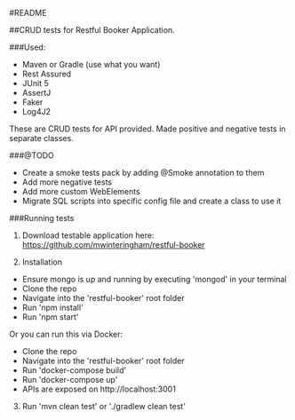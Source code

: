 #README

##CRUD tests for Restful Booker Application.

###Used:

   * Maven or Gradle (use what you want)
   * Rest Assured
   * JUnit 5
   * AssertJ
   * Faker
   * Log4J2

These are CRUD tests for API provided. Made positive and negative tests in separate classes.

###@TODO

   * Create a smoke tests pack by adding @Smoke annotation to them
   * Add more negative tests
   * Add more custom WebElements
   * Migrate SQL scripts into specific config file and create a class to use it


###Running tests
1. Download testable application here: https://github.com/mwinteringham/restful-booker
   
2. Installation
* Ensure mongo is up and running by executing 'mongod' in your terminal
* Clone the repo
* Navigate into the 'restful-booker' root folder
* Run 'npm install'
* Run 'npm start'

Or you can run this via Docker:
* Clone the repo
* Navigate into the 'restful-booker' root folder
* Run 'docker-compose build'
* Run 'docker-compose up'
* APIs are exposed on http://localhost:3001


3. Run 'mvn clean test' or './gradlew clean test'